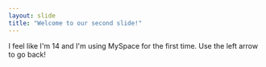 ```yaml
---
layout: slide
title: "Welcome to our second slide!"
---
```

I feel like I'm 14 and I'm using MySpace for the first time.
Use the left arrow to go back!

